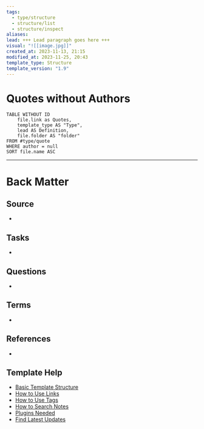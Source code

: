 ```yaml
---
tags:
  - type/structure
  - structure/list
  - structure/inspect
aliases: 
lead: +++ Lead paragraph goes here +++
visual: "![[image.jpg]]"
created_at: 2023-11-13, 21:15
modified_at: 2023-11-25, 20:43
template_type: Structure
template_version: "1.9"
---
```

<!--  See "Template Help" below for using properties -->

# Quotes without Authors

<!-- Main STRUCTURE of my content -->
```dataview
TABLE WITHOUT ID
	file.link as Quotes, 
	template_type AS "Type", 
	lead AS Definition,
	file.folder AS "folder" 
FROM #type/quote
WHERE author = null
SORT file.name ASC
```


---
# Back Matter

## Source
<!-- Always keep a link to the source- --> 
- 

## Tasks
<!-- What remains to be done with this note? --> 
- 

## Questions
<!-- What remains for you to consider? --> 
- 

## Terms
<!-- Links to definition pages. -->
- 

## References
<!-- Links to pages not referenced in the content. -->
- 

## Template Help
<!-- Links to external help pages on GitHub. -->
- [Basic Template Structure](https://github.com/groepl/Obsidian-Templates#basic-template-structure)
- [How to Use Links](https://github.com/groepl/Obsidian-Templates#how-to-use-links)
- [How to Use Tags](https://github.com/groepl/Obsidian-Templates#how-to-use-tags)
- [How to Search Notes](https://github.com/groepl/Obsidian-Templates#how-to-search-notes)
- [Plugins Needed](https://github.com/groepl/Obsidian-Templates#obsidian-plugins-needed)
- [Find Latest Updates](https://github.com/groepl/Obsidian-Templates)
